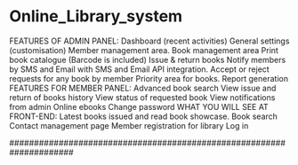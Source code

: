 # Online_Library_system
 FEATURES OF ADMIN PANEL: Dashboard (recent activities) General settings (customisation) Member management area. Book management area
 Print book catalogue (Barcode is included) Issue & return books Notify members by SMS and Email  with SMS and Email API integration.
 Accept or reject requests for any book by member Priority area for books. Report generation  FEATURES FOR MEMBER PANEL: Advanced book
 search View issue and return of books  history View status of requested book View notifications from admin Online ebooks Change
 password  WHAT YOU WILL SEE AT FRONT-END: Latest books issued and read book showcase. Book search Contact management page Member
 registration for library Log in
 

#####################################################################
